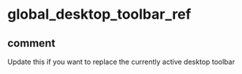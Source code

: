 # global_desktop_toolbar_ref
## comment
Update this if you want to replace the currently active desktop toolbar